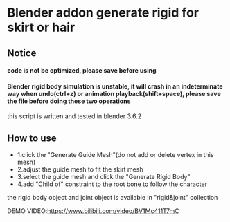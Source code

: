 # Blender addon generate rigid for skirt or hair

## Notice

#### code is not be optimized, please save before using

#### Blender rigid body simulation is unstable, it will crash in an indeterminate way when undo(ctrl+z) or animation playback(shift+space), please save the file before doing these two operations

this script is written and tested in blender 3.6.2

## How to use

* 1.click the "Generate Guide Mesh"(do not add or delete vertex in this mesh)
* 2.adjust the guide mesh to fit the skirt mesh
* 3.select the guide mesh and click the "Generate Rigid Body"
* 4.add "Child of" constraint to the root bone to follow the character

the rigid body object and joint object is available in "rigid&joint" collection

DEMO VIDEO:https://www.bilibili.com/video/BV1Mc411T7mC
